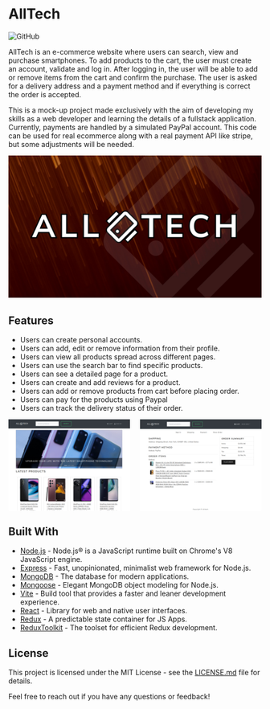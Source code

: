 # AllTech

![GitHub](https://img.shields.io/github/license/ReFabri/Alltech)


AllTech is an e-commerce website where users can search, view and purchase smartphones. To add products to the cart, the user must create an account, validate and log in. After logging in, the user will be able to add or remove items from the cart and confirm the purchase. The user is asked for a delivery address and a payment method and if everything is correct the order is accepted.

This is a mock-up project made exclusively with the aim of developing my skills as a web developer and learning the details of a fullstack application. Currently, payments are handled by a simulated PayPal account. This code can be used for real ecommerce along with a real payment API like stripe, but some adjustments will be needed.

![image1.jpg](https://github.com/ReFabri/assets/blob/main/alltech/AlltechThumb_u8s6a5.jpg?raw=true)

## Features

- Users can create personal accounts.
- Users can add, edit or remove information from their profile.
- Users can view all products spread across different pages.
- Users can use the search bar to find specific products.
- Users can see a detailed page for a product.
- Users can create and add reviews for a product.
- Users can add or remove products from cart before placing order.
- Users can pay for the products using Paypal
- Users can track the delivery status of their order.


<div style="display: flex; justify-content: space-between;">
    <img src="https://github.com/ReFabri/assets/blob/main/alltech/AllTech1_r2ldaf.jpg?raw=true" alt="Image 1" width="48%" />
    <img src="https://github.com/ReFabri/assets/blob/main/alltech/AllTech3_r9xpdx.jpg?raw=true" alt="Image 2" width="48%" />
</div>

## Built With

- [Node.js](https://nodejs.org/) - Node.js® is a JavaScript runtime built on Chrome's V8 JavaScript engine.
- [Express](https://expressjs.com/) - Fast, unopinionated, minimalist web framework for Node.js.
- [MongoDB](https://www.mongodb.com/) - The database for modern applications.
- [Mongoose](https://mongoosejs.com/) - Elegant MongoDB object modeling for Node.js.
- [Vite](https://vitejs.dev/) - Build tool that provides a faster and leaner development experience.
- [React](https://react.dev/) - Library for web and native user interfaces.
- [Redux](https://redux.js.org/) - A predictable state container for JS Apps.
- [ReduxToolkit](https://redux-toolkit.js.org/) - The toolset for efficient Redux development.

## License

This project is licensed under the MIT License - see the [LICENSE.md](LICENSE.md) file for details.


Feel free to reach out if you have any questions or feedback!
